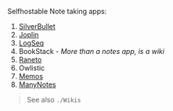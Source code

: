 Selfhostable Note taking apps:

1. [SilverBullet](https://fossengineer.com/selfhosting-silverbullet/)
2. [Joplin](https://fossengineer.com/joplin-docker-selfhosting/)
3. [LogSeq](https://fossengineer.com/selfhosting-logseq/)
4. BookStack - *More than a notes app, is a wiki*
5. [Raneto](https://fossengineer.com/raneto-markdown-knowledgebase-selfhosting/)
6. Owlistic
7. [Memos](https://fossengineer.com/selfhosting-memos-docker/)
8. [ManyNotes](https://fossengineer.com/selfhosting-many-notes-docker/)

> See also `./Wikis`
